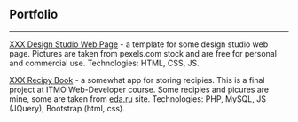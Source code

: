 ## Portfolio
***
[XXX Design Studio Web Page](https://ulidi.github.io/Portfolio/Design_Page/index.html) - a template for some design studio web page. Pictures are taken from pexels.com stock and are free for personal and commercial use. Technologies: HTML, CSS, JS.   

[XXX Recipy Book](https://ulidi.github.io/Portfolio/recipies/index.php) - a somewhat app for storing recipies. This is a final project at ITMO Web-Developer course. Some recipies and picures are mine, some are taken from [eda.ru](https://eda.ru/) site. Technologies: PHP, MySQL, JS (JQuery), Bootstrap (html, css).

